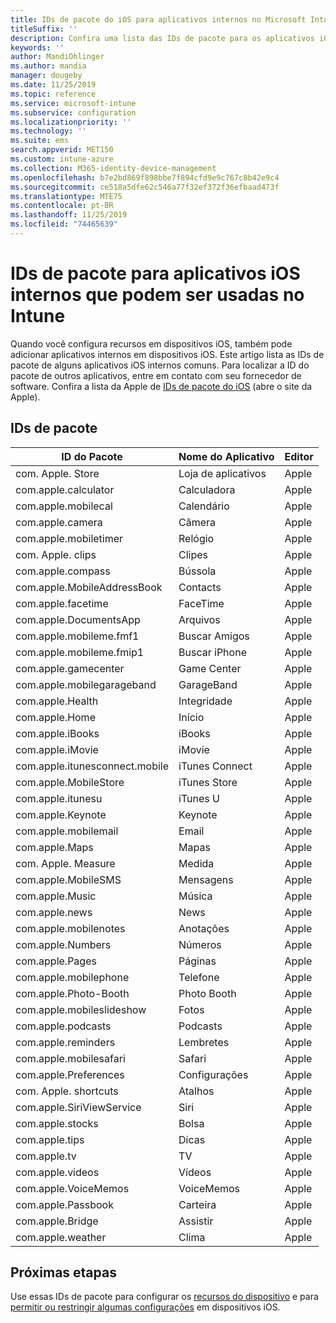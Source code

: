 ```yaml
---
title: IDs de pacote do iOS para aplicativos internos no Microsoft Intune – Azure | Microsoft Docs
titleSuffix: ''
description: Confira uma lista das IDs de pacote para os aplicativos iOS internos. Use essas IDs de pacote para permitir explicitamente aplicativos em perfis de configuração de dispositivo e políticas no Microsoft Intune.
keywords: ''
author: MandiOhlinger
ms.author: mandia
manager: dougeby
ms.date: 11/25/2019
ms.topic: reference
ms.service: microsoft-intune
ms.subservice: configuration
ms.localizationpriority: ''
ms.technology: ''
ms.suite: ems
search.appverid: MET150
ms.custom: intune-azure
ms.collection: M365-identity-device-management
ms.openlocfilehash: b7e2bd869f898bbe7f894cfd9e9c767c8b42e9c4
ms.sourcegitcommit: ce518a5dfe62c546a77f32ef372f36efbaad473f
ms.translationtype: MTE75
ms.contentlocale: pt-BR
ms.lasthandoff: 11/25/2019
ms.locfileid: "74465639"
---
```

# <a name="bundle-ids-for-built-in-ios-apps-you-can-use-in-intune"></a>IDs de pacote para aplicativos iOS internos que podem ser usadas no Intune

Quando você configura recursos em dispositivos iOS, também pode adicionar aplicativos internos em dispositivos iOS. Este artigo lista as IDs de pacote de alguns aplicativos iOS internos comuns. Para localizar a ID do pacote de outros aplicativos, entre em contato com seu fornecedor de software. Confira a lista da Apple de [IDs de pacote do iOS](https://support.apple.com/guide/mdm/ios-bundle-ids-mdm90f60c1ce/web) (abre o site da Apple).

## <a name="bundle-ids"></a>IDs de pacote

| ID do Pacote                   | Nome do Aplicativo     | Editor |
|-----------------------------|--------------|-----------|
| com. Apple. Store             | Loja de aplicativos    | Apple     |
| com.apple.calculator        | Calculadora   | Apple     |
| com.apple.mobilecal         | Calendário     | Apple     |
| com.apple.camera            | Câmera       | Apple     |
| com.apple.mobiletimer       | Relógio        | Apple     |
| com. Apple. clips             | Clipes        | Apple     |
| com.apple.compass           | Bússola      | Apple     |
| com.apple.MobileAddressBook | Contacts     | Apple     |
| com.apple.facetime          | FaceTime     | Apple     |
| com.apple.DocumentsApp      | Arquivos        | Apple     |
| com.apple.mobileme.fmf1     | Buscar Amigos | Apple     |
| com.apple.mobileme.fmip1    | Buscar iPhone  | Apple     |
| com.apple.gamecenter        | Game Center  | Apple     |
| com.apple.mobilegarageband  | GarageBand   | Apple     |
| com.apple.Health            | Integridade       | Apple     |
| com.apple.Home              | Início         | Apple     |
| com.apple.iBooks            | iBooks       | Apple     |
| com.apple.iMovie            | iMovie       | Apple     |
| com.apple.itunesconnect.mobile | iTunes Connect | Apple |
| com.apple.MobileStore       | iTunes Store | Apple     |
| com.apple.itunesu           | iTunes U     | Apple     |
| com.apple.Keynote           | Keynote      | Apple     |
| com.apple.mobilemail        | Email         | Apple     |
| com.apple.Maps              | Mapas         | Apple     |
| com. Apple. Measure           | Medida      | Apple     |
| com.apple.MobileSMS         | Mensagens     | Apple     |
| com.apple.Music             | Música        | Apple     |
| com.apple.news              | News         | Apple     |
| com.apple.mobilenotes       | Anotações        | Apple     |
| com.apple.Numbers           | Números      | Apple     |
| com.apple.Pages             | Páginas        | Apple     |
| com.apple.mobilephone       | Telefone        | Apple     |
| com.apple.Photo-Booth       | Photo Booth  | Apple     |
| com.apple.mobileslideshow   | Fotos       | Apple     |
| com.apple.podcasts          | Podcasts     | Apple     |
| com.apple.reminders         | Lembretes    | Apple     |
| com.apple.mobilesafari      | Safari       | Apple     |
| com.apple.Preferences       | Configurações     | Apple     |
| com. Apple. shortcuts         | Atalhos    | Apple     |
| com.apple.SiriViewService   | Siri         | Apple     |
| com.apple.stocks            | Bolsa       | Apple     |
| com.apple.tips              | Dicas         | Apple     |
| com.apple.tv                | TV           | Apple     |
| com.apple.videos            | Vídeos       | Apple     |
| com.apple.VoiceMemos        | VoiceMemos   | Apple     |
| com.apple.Passbook          | Carteira       | Apple     |
| com.apple.Bridge            | Assistir        | Apple     |
| com.apple.weather           | Clima      | Apple     |      

## <a name="next-steps"></a>Próximas etapas

Use essas IDs de pacote para configurar os [recursos do dispositivo](ios-device-features-settings.md) e para [permitir ou restringir algumas configurações](device-restrictions-ios.md) em dispositivos iOS.
